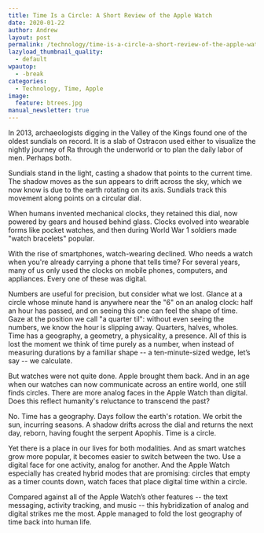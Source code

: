 ```yaml
---
title: Time Is a Circle: A Short Review of the Apple Watch
date: 2020-01-22
author: Andrew
layout: post
permalink: /technology/time-is-a-circle-a-short-review-of-the-apple-watch/
lazyload_thumbnail_quality:
  - default
wpautop:
  - -break
categories:
  - Technology, Time, Apple
image:
  feature: btrees.jpg
manual_newsletter: true
---
```


In 2013, archaeologists digging in the Valley of the Kings found one of the oldest sundials on record. It is a slab of Ostracon used either to visualize the nightly journey of Ra through the underworld or to plan the daily labor of men. Perhaps both.

Sundials stand in the light, casting a shadow that points to the current time. The shadow moves as the sun appears to drift across the sky, which we now know is due to the earth rotating on its axis. Sundials track this movement along points on a circular dial.

When humans invented mechanical clocks, they retained this dial, now powered by gears and housed behind glass. Clocks evolved into wearable forms like pocket watches, and then during World War 1 soldiers made "watch bracelets" popular.

With the rise of smartphones, watch-wearing declined. Who needs a watch when you're already carrying a phone that tells time? For several years, many of us only used the clocks on mobile phones, computers, and appliances. Every one of these was digital.

Numbers are useful for precision, but consider what we lost. Glance at a circle whose minute hand is anywhere near the "6" on an analog clock: half an hour has passed, and on seeing this one can feel the shape of time. Gaze at the position we call "a quarter til": without even seeing the numbers, we know the hour is slipping away. Quarters, halves, wholes. Time has a geography, a geometry, a physicality, a presence. All of this is lost the moment we think of time purely as a number, when instead of measuring durations by a familiar shape -- a ten-minute-sized wedge, let’s say -- we calculate.

But watches were not quite done. Apple brought them back. And in an age when our watches can now communicate across an entire world, one still finds circles. There are more analog faces in the Apple Watch than digital. Does this reflect humanity's reluctance to transcend the past?

No. Time has a geography. Days follow the earth's rotation. We orbit the sun, incurring seasons. A shadow drifts across the dial and returns the next day, reborn, having fought the serpent Apophis. Time is a circle.

Yet there is a place in our lives for both modalities. And as smart watches grow more popular, it becomes easier to switch between the two. Use a digital face for one activity, analog for another. And the Apple Watch especially has created hybrid modes that are promising: circles that empty as a timer counts down, watch faces that place digital time within a circle.

Compared against all of the Apple Watch’s other features -- the text messaging, activity tracking, and music -- this hybridization of analog and digital strikes me the most. Apple managed to fold the lost geography of time back into human life.
 